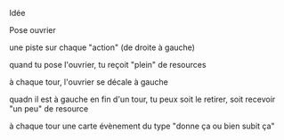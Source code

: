 Idée

Pose ouvrier

une piste sur chaque "action" (de droite à gauche)

quand tu pose l'ouvrier, tu reçoit "plein" de resources

à chaque tour, l'ouvrier se décale à gauche

quadn il est à gauche en fin d'un tour, tu peux soit le retirer, soit recevoir "un peu" de resource

à chaque tour une carte évènement du type "donne ça ou bien subit ça"
